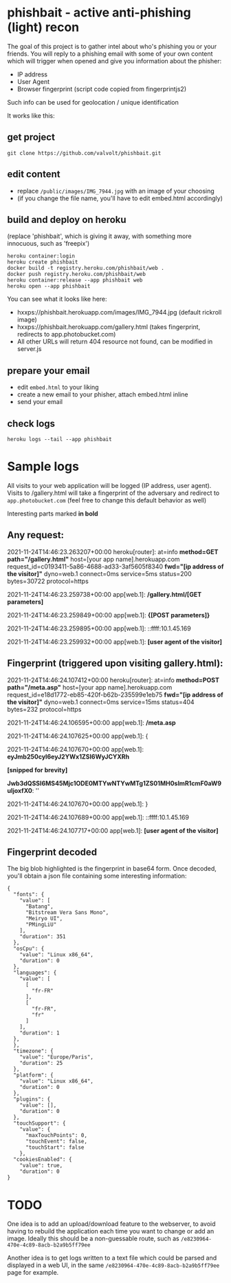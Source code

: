 # phishbait - active anti-phishing (light) recon

The goal of this project is to gather intel about who's phishing you or your friends.
You will reply to a phishing email with some of your own content which will trigger when opened and give you information about the phisher:

- IP address
- User Agent
- Browser fingerprint (script code copied from fingerprintjs2)

Such info can be used for geolocation / unique identification

It works like this:

## get project
```git clone https://github.com/valvolt/phishbait.git```

## edit content
- replace ```/public/images/IMG_7944.jpg``` with an image of your choosing
- (if you change the file name, you'll have to edit embed.html accordingly)

## build and deploy on heroku
(replace 'phishbait', which is giving it away, with something more innocuous, such as 'freepix')
```heroku login
heroku container:login
heroku create phishbait
docker build -t registry.heroku.com/phishbait/web .
docker push registry.heroku.com/phishbait/web
heroku container:release --app phishbait web
heroku open --app phishbait
```

You can see what it looks like here:
- hxxps://phishbait.herokuapp.com/images/IMG_7944.jpg (default rickroll image)
- hxxps://phishbait.herokuapp.com/gallery.html (takes fingerprint, redirects to app.photobucket.com)
- All other URLs will return 404 resource not found, can be modified in server.js

## prepare your email
- edit ```embed.html``` to your liking
- create a new email to your phisher, attach embed.html inline
- send your email

## check logs
```heroku logs --tail --app phishbait```

# Sample logs

All visits to your web application will be logged (IP address, user agent). Visits to /gallery.html will take a fingerprint of the adversary and redirect to ```app.photobucket.com``` (feel free to change this default behavior as well)

Interesting parts marked **in bold**

## Any request:

2021-11-24T14:46:23.263207+00:00 heroku[router]: at=info **method=GET path="/gallery.html"** host=[your app name].herokuapp.com request_id=c0193411-5a86-4688-ad33-3af5605f8340 **fwd="[ip address of the visitor]"** dyno=web.1 connect=0ms service=5ms status=200 bytes=30722 protocol=https

2021-11-24T14:46:23.259738+00:00 app[web.1]: **/gallery.html/[GET parameters]**

2021-11-24T14:46:23.259849+00:00 app[web.1]: **{[POST parameters]}**

2021-11-24T14:46:23.259895+00:00 app[web.1]: ::ffff:10.1.45.169

2021-11-24T14:46:23.259932+00:00 app[web.1]: **[user agent of the visitor]**


## Fingerprint (triggered upon visiting gallery.html):

2021-11-24T14:46:24.107412+00:00 heroku[router]: at=info **method=POST path="/meta.asp"** host=[your app name].herokuapp.com request_id=e18d1772-eb85-420f-b62b-235599e1eb75 **fwd="[ip address of the visitor]"** dyno=web.1 connect=0ms service=15ms status=404 bytes=232 protocol=https

2021-11-24T14:46:24.106595+00:00 app[web.1]: **/meta.asp**

2021-11-24T14:46:24.107625+00:00 app[web.1]: {

2021-11-24T14:46:24.107670+00:00 app[web.1]:   **eyJmb250cyI6eyJ2YWx1ZSI6WyJCYXRh**

**[snipped for brevity]**

**Jwb3dQSSI6MS45Mjc1ODE0MTYwNTYwMTg1ZS01MH0sImR1cmF0aW9uIjoxfX0**: ''

2021-11-24T14:46:24.107670+00:00 app[web.1]: }

2021-11-24T14:46:24.107689+00:00 app[web.1]: ::ffff:10.1.45.169

2021-11-24T14:46:24.107717+00:00 app[web.1]: **[user agent of the visitor]**

## Fingerprint decoded

The big blob highlighted is the fingerprint in base64 form. Once decoded, you'll obtain a json file containing some interesting information:

```
{
  "fonts": {
    "value": [
      "Batang",
      "Bitstream Vera Sans Mono",
      "Meiryo UI",
      "PMingLiU"
    ],
    "duration": 351
  },
  "osCpu": {
    "value": "Linux x86_64",
    "duration": 0
  },
  "languages": {
    "value": [
      [
        "fr-FR"
      ],
      [
        "fr-FR",
        "fr"
      ]
    ],
    "duration": 1
  },
  },
  "timezone": {
    "value": "Europe/Paris",
    "duration": 25
  },
  "platform": {
    "value": "Linux x86_64",
    "duration": 0
  },
  "plugins": {
    "value": [],
    "duration": 0
  },
  "touchSupport": {
    "value": {
      "maxTouchPoints": 0,
      "touchEvent": false,
      "touchStart": false
    },
  "cookiesEnabled": {
    "value": true,
    "duration": 0
}
```

# TODO

One idea is to add an upload/download feature to the webserver, to avoid having to rebuild the application each time you want to change or add an image. Ideally this should be a non-guessable route, such as ```/e8230964-470e-4c89-8acb-b2a9b5ff79ee```

Another idea is to get logs written to a text file which could be parsed and displayed in a web UI, in the same ```/e8230964-470e-4c89-8acb-b2a9b5ff79ee``` page for example.
